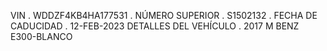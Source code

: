 VIN
.
WDDZF4KB4HA177531
.
NÚMERO SUPERIOR 
.
S1502132
.
FECHA DE CADUCIDAD
.
12-FEB-2023 DETALLES DEL VEHÍCULO 
.
2017 M BENZ E300-BLANCO
